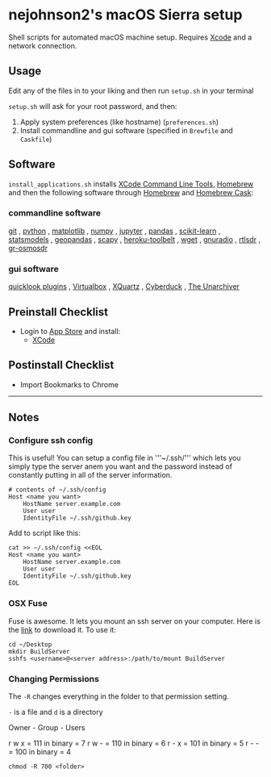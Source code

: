 # nejohnson2's macOS Sierra setup

Shell scripts for automated macOS machine setup. Requires [Xcode](https://developer.apple.com/downloads) and a network connection.

## Usage

Edit any of the files in to your liking and then run `setup.sh` in your terminal

`setup.sh` will ask for your root password, and then:

  1. Apply system preferences (like hostname) (`preferences.sh`)
  2. Install commandline and gui software (specified in `Brewfile` and `Caskfile`)


## Software

`install_applications.sh` installs [XCode Command Line Tools](), [Homebrew](http://brew.sh) and then the following software through [Homebrew](http://brew.sh) and [Homebrew Cask](https://github.com/phinze/homebrew-cask):

### commandline software

[git](git-scm.com)
, [python](python.org)
, [matplotlib](matplotlib.org)
, [numpy](numpy.org)
, [jupyter](jupyter.org)
, [pandas](pandas.pydata.org)
, [scikit-learn](scikit-learn.org)
, [statsmodels](statsmodels.sourceforge.net)
, [geopandas](geopandas.org)
, [scapy](http://www.secdev.org/projects/scapy/)
, [heroku-toolbelt](https://toolbelt.heroku.com)
, [wget](http://www.gnu.org/software/wget/)
, [gnuradio](gnuradio.org)
, [rtlsdr](rtlsdr.org)
, [gr-osmosdr](http://sdr.osmocom.org/trac/wiki/GrOsmoSDR)



### gui software

[quicklook plugins](github.com/sindresorhus/quick-look-plugins)
, [Virtualbox](virtualbox.org)
, [XQuartz](xquartz.macosforge.org)
, [Cyberduck](https://cyberduck.io/)
, [The Unarchiver](http://wakaba.c3.cx/s/apps/unarchiver.html)


## Preinstall Checklist

* Login to [App Store](www.apple.com/macosx/whats-new/app-store.html) and install:
  * [XCode]()

## Postinstall Checklist
* Import Bookmarks to Chrome

---

## Notes

### Configure ssh config
This is useful!  You can setup a config file in '''~/.ssh/''' which lets you simply type the server anem you want and the password instead of constantly putting in all of the server information. 

```shell
# contents of ~/.ssh/config
Host <name you want>
    HostName server.example.com
    User user
    IdentityFile ~/.ssh/github.key
```

Add to script like this:

```shell
cat >> ~/.ssh/config <<EOL
Host <name you want>
    HostName server.example.com
    User user
    IdentityFile ~/.ssh/github.key
EOL
```

### OSX Fuse
Fuse is awesome.  It lets you mount an ssh server on your computer.  Here is the [link](http://osxfuse.github.io/) to download it.  To use it:

```shell
cd ~/Desktop
mkdir BuildServer
sshfs <username>@<server address>:/path/to/mount BuildServer
```

### Changing Permissions

The ```-R``` changes everything in the folder to that permission setting.

```-``` is a file and ```d``` is a directory

Owner - Group - Users

r w x = 111 in binary = 7
r w - = 110 in binary = 6
r - x = 101 in binary = 5
r - - = 100 in binary = 4

```
chmod -R 700 <folder>
```